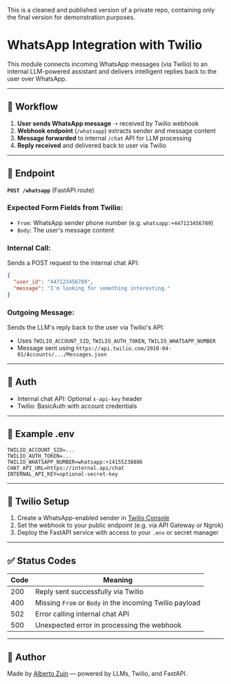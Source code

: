 This is a cleaned and published version of a private repo, containing only the final version for demonstration purposes.


# WhatsApp Integration with Twilio

This module connects incoming WhatsApp messages (via Twilio) to an internal LLM-powered assistant and delivers intelligent replies back to the user over WhatsApp.

---

## 📲 Workflow

1. **User sends WhatsApp message** ➝ received by Twilio webhook
2. **Webhook endpoint** (`/whatsapp`) extracts sender and message content
3. **Message forwarded** to internal `/chat` API for LLM processing
4. **Reply received** and delivered back to user via Twilio

---

## 🔧 Endpoint

**`POST /whatsapp`** (FastAPI route)

### Expected Form Fields from Twilio:
- `From`: WhatsApp sender phone number (e.g. `whatsapp:+447123456789`)
- `Body`: The user's message content

### Internal Call:
Sends a POST request to the internal chat API:
```json
{
  "user_id": "447123456789",
  "message": "I'm looking for something interesting."
}
```

### Outgoing Message:
Sends the LLM's reply back to the user via Twilio's API:
- Uses `TWILIO_ACCOUNT_SID`, `TWILIO_AUTH_TOKEN`, `TWILIO_WHATSAPP_NUMBER`
- Message sent using `https://api.twilio.com/2010-04-01/Accounts/.../Messages.json`

---

## 🔐 Auth
- Internal chat API: Optional `x-api-key` header
- Twilio: BasicAuth with account credentials

---

## 📝 Example .env
```
TWILIO_ACCOUNT_SID=...
TWILIO_AUTH_TOKEN=...
TWILIO_WHATSAPP_NUMBER=whatsapp:+14155238886
CHAT_API_URL=https://internal.api/chat
INTERNAL_API_KEY=optional-secret-key
```

---

## 📡 Twilio Setup
1. Create a WhatsApp-enabled sender in [Twilio Console](https://console.twilio.com/)
2. Set the webhook to your public endpoint (e.g. via API Gateway or Ngrok)
3. Deploy the FastAPI service with access to your `.env` or secret manager

---

## ✅ Status Codes
| Code | Meaning |
|------|---------|
| 200  | Reply sent successfully via Twilio |
| 400  | Missing `From` or `Body` in the incoming Twilio payload |
| 502  | Error calling internal chat API |
| 500  | Unexpected error in processing the webhook |

---

## 👤 Author
Made by [Alberto Zuin](https://moyd.co.uk) — powered by LLMs, Twilio, and FastAPI.

